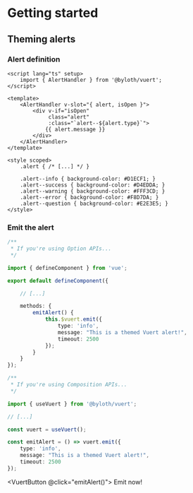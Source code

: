 <script lang="ts" setup>
    import { useVuert } from "@vuert/functions.js";

    import VuertButton from "../components/ui/VuertButton.vue";

    const vuert = useVuert();

    const emitAlert = () => vuert.emit({
        type: "info",
        message: "This is a themed Vuert alert!",
        timeout: 2500
    });
</script>

# Getting started

## Theming alerts

### Alert definition

```vue
<script lang="ts" setup>
    import { AlertHandler } from '@byloth/vuert';
</script>

<template>
    <AlertHandler v-slot="{ alert, isOpen }">
        <div v-if="isOpen"
             class="alert"
             :class="`alert--${alert.type}`">
            {{ alert.message }}
        </div>
    </AlertHandler>
</template>

<style scoped>
    .alert { /* [...] */ }

    .alert--info { background-color: #D1ECF1; }
    .alert--success { background-color: #D4EDDA; }
    .alert--warning { background-color: #FFF3CD; }
    .alert--error { background-color: #F8D7DA; }
    .alert--question { background-color: #E2E3E5; }
</style>
```

### Emit the alert

```ts
/**
 * If you're using Option APIs...
 */

import { defineComponent } from 'vue';

export default defineComponent({

    // [...]

    methods: {
        emitAlert() {
            this.$vuert.emit({
                type: 'info',
                message: "This is a themed Vuert alert!",
                timeout: 2500
            });
        }
    }
});
```

```ts
/**
 * If you're using Composition APIs...
 */

import { useVuert } from '@byloth/vuert';

// [...]

const vuert = useVuert();

const emitAlert = () => vuert.emit({
    type: 'info',
    message: "This is a themed Vuert alert!",
    timeout: 2500
});
```

<VuertButton @click="emitAlert()">
    Emit now!
</VuertButton>
